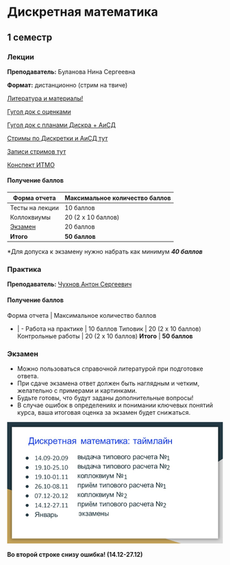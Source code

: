 # Дискретная математика


## 1 семестр

### Лекции

**Преподаватель:** Буланова Нина Сергеевна

**Формат:** дистанционно (стрим на твиче)

[Литература и материалы!](https://drive.google.com/drive/u/0/folders/19WCKf3qU5VC0JrMJ-EqwvDkFLOi1lOQb)

[Гугол док с оценками](https://docs.google.com/spreadsheets/d/1s_6PV40fFa0zKhZjKVN-v3FM9e0g05HGaTDSRmRgDLU/edit#gid=1728556842)

[Гугол док с планами Дискра + АиСД](https://docs.google.com/spreadsheets/d/1L2ja62S3xaAG9tGxOjSkV_20swbb0-o051aTwjcLyiA/edit#gid=1919232126)

[Стримы по Дискретки и АиСД тут](https://www.twitch.tv/ninokfox)

[Записи стримов тут](https://www.youtube.com/channel/UC6QpOmCIkQnAgQGusIbSgYw/videos)

[Конспект ИТМО](http://neerc.ifmo.ru/wiki/index.php?title=%D0%94%D0%B8%D1%81%D0%BA%D1%80%D0%B5%D1%82%D0%BD%D0%B0%D1%8F_%D0%BC%D0%B0%D1%82%D0%B5%D0%BC%D0%B0%D1%82%D0%B8%D0%BA%D0%B0)

#### Получение баллов

Форма отчета | Максимальное количество баллов
-- | --
Тесты на лекции | 10 баллов
Коллоквиумы | 20 (2 x 10 баллов)
[Экзамен](###Экзамен) | 20 баллов
**Итого** | **50 баллов**

*Для допуска к экзамену нужно набрать как минимум ***40 баллов***

### Практика

**Преподаватель:** [Чухнов Антон Сергеевич](https://isu.ifmo.ru/pls/apex/f?p=2143:3:103208023387639::NO:RP:PID:300664)

#### Получение баллов

Форма отчета | Максимальное количество баллов
- | -
Работа на практике | 10 баллов
Типовик | 20 (2 x 10 баллов)
Контрольные работы | 20 (2 x 10 баллов)
**Итого** | **50 баллов**

### Экзамен

* Можно пользоваться справочной литературой при подготовке ответа.
* При сдаче экзамена ответ должен быть наглядным и четким, желательно с примерами и картинками.
* Будьте готовы, что будут заданы дополнительные вопросы!
* В случае ошибок в определениях и понимании ключевых понятий курса, ваша итоговая оценка за экзамен будет снижаться.

![](discrete4.JPG)

**Во второй строке снизу ошибка! (14.12-27.12)**
